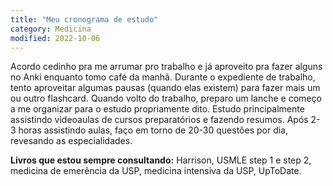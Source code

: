 ```yaml
---
title: "Meu cronograma de estudo"
category: Medicina
modified: 2022-10-06
---
```


Acordo cedinho pra me arrumar pro trabalho e já aproveito pra fazer alguns no Anki enquanto tomo café da manhã. Durante o expediente de trabalho, tento aproveitar algumas pausas (quando elas existem) para fazer mais um ou outro flashcard. Quando volto do trabalho, preparo um lanche e começo a me organizar para o estudo propriamente dito. Estudo principalmente assistindo videoaulas de cursos preparatórios e fazendo resumos. Após 2-3 horas assistindo aulas, faço em torno de 20-30 questões por dia, revesando as especialidades.

**Livros que estou sempre consultando:** Harrison, USMLE step 1 e step 2, medicina de emerência da USP, medicina intensiva da USP, UpToDate.